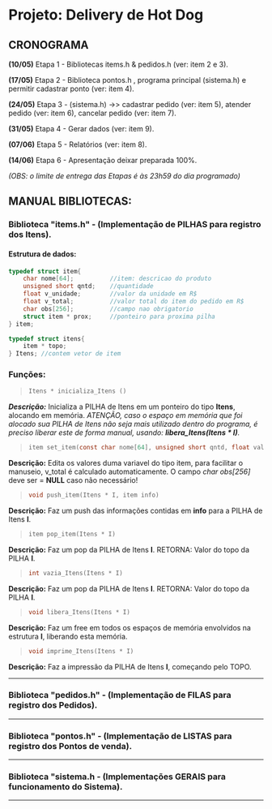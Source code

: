 # Projeto: Delivery de Hot Dog

## CRONOGRAMA
**(10/05)** Etapa 1 - Bibliotecas items.h & pedidos.h (ver: item 2 e 3).

**(17/05)** Etapa 2 - Biblioteca pontos.h , programa principal (sistema.h) e permitir cadastrar ponto (ver: item 4).

**(24/05)** Etapa 3 - (sistema.h) ->> cadastrar pedido (ver: item 5), atender pedido (ver: item 6), cancelar pedido (ver: item 7).

**(31/05)** Etapa 4 - Gerar dados (ver: item 9).

**(07/06)** Etapa 5 - Relatórios (ver: item 8).

**(14/06)** Etapa 6 - Apresentação deixar preparada 100%.

*(OBS: o limite de entrega das Etapas é às 23h59 do dia programado)*


## MANUAL BIBLIOTECAS:

### Biblioteca "items.h"        -   (Implementação de PILHAS para registro dos Itens).
#### Estrutura de dados:
```c
typedef struct item{
    char nome[64];          //item: descricao do produto
    unsigned short qntd;    //quantidade
    float v_unidade;        //valor da unidade em R$
    float v_total;          //valor total do item do pedido em R$
    char obs[256];          //campo nao obrigatorio
    struct item * prox;     //ponteiro para proxima pilha
} item;

typedef struct itens{
    item * topo;
} Itens; //contem vetor de item
```


### Funções:
> ```c
>Itens * inicializa_Itens ()
>```
***Descrição:*** Inicializa a PILHA de Itens em um ponteiro do tipo **Itens**, alocando em memória.
*ATENÇÃO, caso o espaço em memória que foi alocado sua PILHA de Itens não seja mais utilizado dentro do programa, é preciso liberar este de forma manual, usando: **libera_Itens(Itens * I)**.*


> ```c
>item set_item(const char nome[64], unsigned short qntd, float valor_unidade, char obs[256])
>```
**Descrição:** Edita os valores duma variavel do tipo item, para facilitar o manuseio, v_total é calculado automaticamente.
O campo *char obs[256]* deve ser = **NULL** caso não necessário!


> ```c
>void push_item(Itens * I, item info)
>```
**Descrição:** Faz um push das informações contidas em **info** para a PILHA de Itens **I**.


> ```c
>item pop_item(Itens * I)
>```
**Descrição:** Faz um pop da PILHA de Itens **I**. RETORNA: Valor do topo da PILHA **I**.


> ```c
>int vazia_Itens(Itens * I)
>```
**Descrição:** Faz um pop da PILHA de Itens **I**. RETORNA: Valor do topo da PILHA **I**.


> ```c
>void libera_Itens(Itens * I)
>```
**Descrição:** Faz um free em todos os espaços de memória envolvidos na estrutura **I**, liberando esta memória.


> ```c
>void imprime_Itens(Itens * I)
>```
**Descrição:** Faz a impressão da PILHA de Itens **I**, começando pelo TOPO.

--------------------------------------------------------------------------------------------------------------------

### Biblioteca "pedidos.h"      -   (Implementação de FILAS para registro dos Pedidos).

------

### Biblioteca "pontos.h"       -   (Implementação de LISTAS para registro dos Pontos de venda).

------

### Biblioteca "sistema.h       -   (Implementações GERAIS para funcionamento do Sistema).

-----
